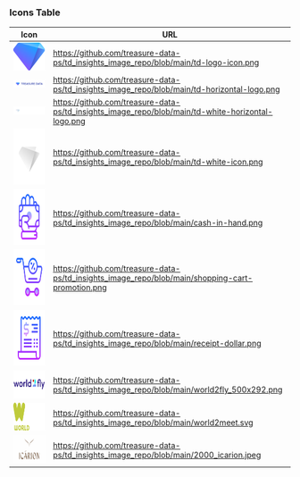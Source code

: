 ### Icons Table

| Icon| URL |
|----------|----------|
| <img src="https://github.com/treasure-data-ps/td_insights_image_repo/blob/main/td-logo-icon.png" width="75" height="50">  | https://github.com/treasure-data-ps/td_insights_image_repo/blob/main/td-logo-icon.png | 
| <img src="https://github.com/treasure-data-ps/td_insights_image_repo/blob/main/td-horizontal-logo.png">  | https://github.com/treasure-data-ps/td_insights_image_repo/blob/main/td-horizontal-logo.png | 
| <img src="https://github.com/treasure-data-ps/td_insights_image_repo/blob/main/td-white-horizontal-logo.png">  | https://github.com/treasure-data-ps/td_insights_image_repo/blob/main/td-white-horizontal-logo.png | 
| <img src="https://github.com/treasure-data-ps/td_insights_image_repo/blob/main/td-white-icon.png" width="100" height="100">  | https://github.com/treasure-data-ps/td_insights_image_repo/blob/main/td-white-icon.png | 
| <img src="https://github.com/treasure-data-ps/td_insights_image_repo/blob/main/cash-in-hand.png" width="100" height="100">  | https://github.com/treasure-data-ps/td_insights_image_repo/blob/main/cash-in-hand.png | 
| <img src="https://github.com/treasure-data-ps/td_insights_image_repo/blob/main/shopping-cart-promotion.png" width="100" height="100"> | https://github.com/treasure-data-ps/td_insights_image_repo/blob/main/shopping-cart-promotion.png| 
| <img src="https://github.com/treasure-data-ps/td_insights_image_repo/blob/main/receipt-dollar.png" width="100" height="100"> | https://github.com/treasure-data-ps/td_insights_image_repo/blob/main/receipt-dollar.png|
| <img src="https://github.com/treasure-data-ps/td_insights_image_repo/blob/main/world2fly_500x292.png" width="75" height="50"> | https://github.com/treasure-data-ps/td_insights_image_repo/blob/main/world2fly_500x292.png|
| <img src="https://github.com/treasure-data-ps/td_insights_image_repo/blob/main/world2meet.svg" width="75" height="50"> | https://github.com/treasure-data-ps/td_insights_image_repo/blob/main/world2meet.svg|
| <img src="https://github.com/treasure-data-ps/td_insights_image_repo/blob/main/2000_icarion.jpeg" width="75" height="50"> | https://github.com/treasure-data-ps/td_insights_image_repo/blob/main/2000_icarion.jpeg|


